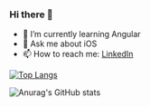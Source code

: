 ### Hi there 👋

- 🌱 I’m currently learning Angular
- 💬 Ask me about iOS
- 📫 How to reach me: [LinkedIn](https://www.linkedin.com/in/fberivan-pala/)

[![Top Langs](https://github-readme-stats.vercel.app/api/top-langs/?username=fberivan&layout=compact)](https://github.com/fberivan/github-readme-stats)

![Anurag's GitHub stats](https://github-readme-stats.vercel.app/api?username=fberivan&show_icons=true)
